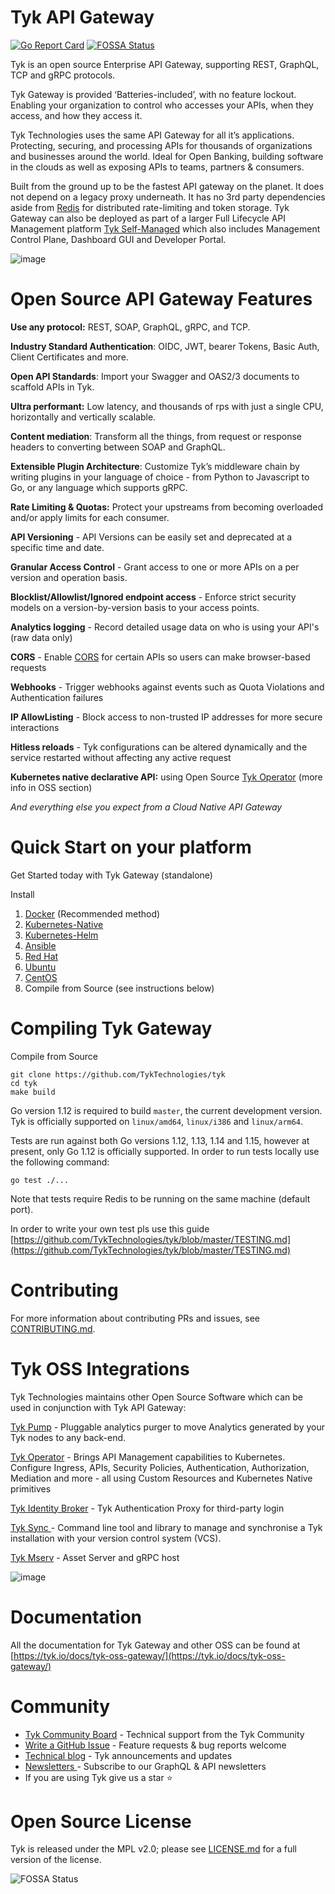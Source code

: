# Tyk API Gateway

<!-- [![Build Status](https://travis-ci.org/TykTechnologies/tyk.svg?branch=master)](https://travis-ci.org/TykTechnologies/tyk) -->
[![Go Report Card](https://goreportcard.com/badge/github.com/TykTechnologies/tyk)](https://goreportcard.com/report/github.com/TykTechnologies/tyk)
[![FOSSA Status](https://app.fossa.io/api/projects/git%2Bgithub.com%2FTykTechnologies%2Ftyk.svg?type=shield)](https://app.fossa.io/projects/git%2Bgithub.com%2FTykTechnologies%2Ftyk?ref=badge_shield)

Tyk is an open source Enterprise API Gateway, supporting REST, GraphQL, TCP and gRPC protocols. 

Tyk Gateway is provided ‘Batteries-included’, with no feature lockout. Enabling your organization to control who accesses your APIs, when they access, and how they access it. 

Tyk Technologies uses the same API Gateway for all it’s applications. Protecting, securing, and processing APIs for thousands of organizations and businesses around the world. Ideal for Open Banking, building software in the clouds as well as exposing APIs to teams, partners & consumers. 

Built from the ground up to be the fastest API gateway on the planet. It does not depend on a legacy proxy underneath. It has no 3rd party dependencies aside from [Redis](https://github.com/redis/redis) for distributed rate-limiting and token storage. Tyk Gateway can also be deployed as part of a larger Full Lifecycle API Management platform [Tyk Self-Managed](https://tyk.io/features/dashboard/) which also includes Management Control Plane, Dashboard GUI and Developer Portal.

![image](https://user-images.githubusercontent.com/14009/109156132-8ae9d980-7781-11eb-88d7-0b77c753a9ca.png)



# Open Source API Gateway Features

**Use any protocol:** REST, SOAP, GraphQL, gRPC, and TCP.

**Industry Standard Authentication**: OIDC, JWT, bearer Tokens, Basic Auth, Client Certificates and more.

**Open API Standards**: Import your Swagger and OAS2/3 documents to scaffold APIs in Tyk.

**Ultra performant:** Low latency, and thousands of rps with just a single CPU, horizontally and vertically scalable.

**Content mediation**: Transform all the things, from request or response headers to converting between SOAP and GraphQL. 

**Extensible Plugin Architecture**: Customize Tyk’s middleware chain by writing plugins in your language of choice - from Python to Javascript to Go, or any language which supports gRPC.


**Rate Limiting & Quotas:** Protect your upstreams from becoming overloaded and/or apply limits for each consumer. 

**API Versioning** - API Versions can be easily set and deprecated at a specific time and date.

**Granular Access Control** - Grant access to one or more APIs on a per version and operation basis.

**Blocklist/Allowlist/Ignored endpoint access** - Enforce strict security models on a version-by-version basis to your access points.

**Analytics logging** - Record detailed usage data on who is using your API's (raw data only)

**CORS** - Enable [CORS](https://tyk.io/docs/tyk-apis/tyk-gateway-api/api-definition-objects/cors/) for certain APIs so users can make browser-based requests

**Webhooks** - Trigger webhooks against events such as Quota Violations and Authentication failures

**IP AllowListing** - Block access to non-trusted IP addresses for more secure interactions

**Hitless reloads** - Tyk configurations can be altered dynamically and the service restarted without affecting any active request

**Kubernetes native declarative API:** using Open Source [Tyk Operator](https://github.com/TykTechnologies/tyk-operator) (more info in OSS section)

_And everything else you expect from a Cloud Native API Gateway_




# Quick Start on your platform

Get Started today with Tyk Gateway (standalone) 

Install 

1. [Docker](https://tyk.io/docs/tyk-oss/ce-docker/) (Recommended method)
2. [ Kubernetes-Native  ](https://github.com/TykTechnologies/tyk-oss-k8s-deployment)
3. [Kubernetes-Helm](https://github.com/TykTechnologies/tyk-helm-chart#install-tyk-community-edition)
4. [Ansible](https://tyk.io/docs/tyk-oss/ce-ansible/)
5. [Red Hat](https://tyk.io/docs/tyk-oss/ce-redhat/)  
6. [Ubuntu](https://tyk.io/docs/tyk-oss/ce-ubuntu/)  
7. [CentOS](https://tyk.io/docs/tyk-oss/ce-centos/) 
8. Compile from Source (see instructions below)

# Compiling Tyk Gateway

Compile from Source

```
git clone https://github.com/TykTechnologies/tyk
cd tyk
make build
```


Go version 1.12 is required to build `master`, the current development version. Tyk is officially supported on `linux/amd64`, `linux/i386` and `linux/arm64`.

Tests are run against both Go versions 1.12, 1.13, 1.14 and 1.15, however at present, only Go 1.12 is officially supported.
In order to run tests locally use the following command:

```
go test ./...
```

Note that tests require Redis to be running on the same machine (default port).

In order to write your own test pls use this guide [https://github.com/TykTechnologies/tyk/blob/master/TESTING.md](https://github.com/TykTechnologies/tyk/blob/master/TESTING.md)

# Contributing

For more information about contributing PRs and issues, see [CONTRIBUTING.md](https://github.com/TykTechnologies/tyk/blob/master/CONTRIBUTING.md).


# Tyk OSS Integrations

Tyk Technologies maintains other Open Source Software which can be used in conjunction with Tyk API Gateway:

[Tyk Pump](https://github.com/TykTechnologies/tyk-pump) - Pluggable analytics purger to move Analytics generated by your Tyk nodes to any back-end.

[Tyk Operator](https://github.com/TykTechnologies/tyk-operator) - Brings API Management capabilities to Kubernetes. Configure Ingress, APIs, Security Policies, Authentication, Authorization, Mediation and more - all using Custom Resources and Kubernetes Native primitives

[Tyk Identity Broker](https://github.com/TykTechnologies/tyk-identity-broker) - Tyk Authentication Proxy for third-party login

[Tyk Sync ](https://github.com/TykTechnologies/tyk-sync)- Command line tool and library to manage and synchronise a Tyk installation with your version control system (VCS).

[Tyk Mserv](https://github.com/TykTechnologies/mserv) - Asset Server and gRPC host

![image](https://user-images.githubusercontent.com/14009/112309048-ea210800-8cb3-11eb-8e8e-dceb4cae4cad.png)

# Documentation

All the documentation for Tyk Gateway and other OSS can be found at [https://tyk.io/docs/tyk-oss-gateway/](https://tyk.io/docs/tyk-oss-gateway/)


# Community



*   [Tyk Community Board](https://community.tyk.io) - Technical support from the Tyk Community
*   [Write a GitHub Issue](https://github.com/TykTechnologies/tyk/issues/new/choose) - Feature requests & bug reports welcome
*   [Technical blog](https://tyk.io/api-expertise/blog/) - Tyk announcements and updates
*   [Newsletters ](https://pages.tyk.io/newsletter)- Subscribe to our GraphQL & API newsletters
*   If you are using Tyk give us a star ⭐️  


# Open Source License

Tyk is released under the MPL v2.0; please see [LICENSE.md](https://github.com/TykTechnologies/tyk/blob/master/LICENSE.md) for a full version of the license.

![FOSSA Status](https://app.fossa.io/api/projects/git%2Bgithub.com%2FTykTechnologies%2Ftyk.svg?type=large)
